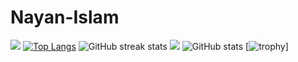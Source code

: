 # Nayan-Islam
![](https://i.postimg.cc/pTNRMsbV/Top-10-Front-End-Development-Companies-in-2023-Sep-25-2023-10-22-41-1609-AM.webp)
[![Top Langs](https://github-readme-stats.vercel.app/api/top-langs/?username=IamNayanIslam)](https://github.com/anuraghazra/github-readme-stats)
![GitHub streak stats](https://github-readme-streak-stats.herokuapp.com/?user=IamNayanIslam)
![](https://komarev.com/ghpvc/?username=IamNayanIslam&color=blue)
![GitHub stats](https://github-readme-stats.vercel.app/api?username=IamNayanIslam&show_icons=true&count_private=true) 
[![trophy](https://github-profile-trophy.vercel.app/?username=IamNayanIslam)]
